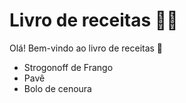 # Livro de receitas :woman_cook:

Olá! Bem-vindo ao livro de receitas :wave:

- Strogonoff de Frango
- Pavê
- Bolo de cenoura
